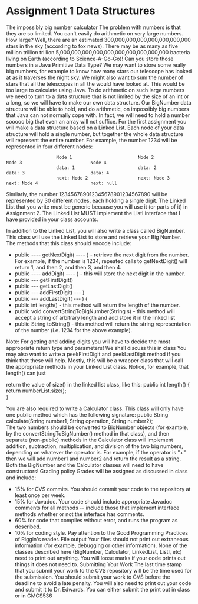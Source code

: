 # Assignment 1 Data StructuresThe impossibly big number calculatorThe problem with numbers is that they are so limited. You can't easily do arithmetic on very large numbers. How large? Well, there are an estimated 300,000,000,000,000,000,000,000 stars in the sky (according to fox news). There may be as many as five million trillion trillion 5,000,000,000,000,000,000,000,000,000,000 bacteria living on Earth (according to Science-A-Go-Go)! Can you store those numbers in a Java Primitive Data Type?We may want to store some really big numbers, for example to know how many stars our telescope has looked at as it traverses the night sky. We might also want to sum the number of stars that all the telescopes in all the would have looked at. This would be too large to calculate using Java.To do arithmetic on such large numbers we need to turn to a data structure that is not limited by the size of an int or a long, so we will have to make our own data structure. Our BigNumber data structure will be able to hold, and do arithmetic, on impossibly big numbers that Java can not normally cope with. In fact, we will need to hold a number sooooo big that even an array will not suffice.For the first assignment you will make a data structure based on a Linked List. Each node of your data structure will hold a single number, but together the whole data structure will represent the entire number. For example, the number 1234 will be represented in four different nodes:                       Node 1                         Node 2                      Node 3                          Node 4                         data: 1                        data: 2                     data: 3                         data: 4                        next: Node 2                   next: Node 3                next: Node 4                    next: null   Similarly, the number 123456789012345678901234567890 will be represented by 30 different nodes, each holding a single digit.The Linked List that you write must be generic because you will use it (or parts of it) in Assignment 2. The Linked List MUST implement the ListI interface that I have provided in your class accounts.In addition to the Linked List, you will also write a class called BigNumber. This class will use the Linked List to store and retrieve your Big Number. The methods that this class should encode include:* public ---- getNextDigit( ---- ) - retrieve the next digit from the number. For example, if the number is 1234, repeated calls to getNextDigit() will return 1, and then 2, and then 3, and then 4.* public ---- addDigit( ---- ) - this will store the next digit in the number.* public  ---  getFirstDigit()* public  ---  getLastDigit()* public  ---  addFirstDigit( --- )* public  ---  addLastDigit( --- ) {* public int length() - this method will return the length of the number.* public void convertStringToBigNumber(String s) - this method will accept a string of arbitrary length and add store it in the linked list* public String toString() - this method will return the string representation of the number (i.e. 1234 for the above example).Note: For getting and adding digits you will have to decide the most appropriate return type and parameters! We shall discuss this in classYou may also want to write a peekFirstDigit and peekLastDigit method if you think that these will help.Mostly, this will be a wrapper class that will call the appropriate methods in your Linked List class. Notice, for example, that length() can just return the value of size() in the linked list class, like this:            public int length() {                   return numberList.size();              } You are also required to write a Calculator class. This class will only have one public method which has the following signature:            public String calculate(String number1, String operation, String number2);  The two numbers should be converted to BigNumber objects (for example, by the convertStringToBigNumber() method in that class), and then separate (non-public) methods in the Calculator class will implement addition, subtraction, multiplication, and division of the two big numbers, depending on whatever the operator is. For example, if the operator is "+" then we will add number1 and number2 and return the result as a string.Both the BigNumber and the Calculator classes will need to have constructors!Grading policyGrades will be assigned as discussed in class and include:* 15% for CVS commits. You should commit your code to the repository at least once per week.* 15% for Javadoc. Your code should include appropriate Javadoc comments for all methods -- include those that implement interface methods whether or not the interface has comments.* 60% for code that compiles without error, and runs the program as described.* 10% for coding style. Pay attention to the Good Programming Practices of Riggin's reader.File outputYour files should not print out extraneous information (for example, debugging or other information). None of the classes described here (BigNumber, Calculator, LinkedList, ListI, etc) need to print out anything. You will loose marks if your code prints out things it does not need to.Submitting Your WorkThe last time stamp that you submit your work to the CVS repository will be the time used for the submission. You should submit your work to CVS before the deadline to avoid a late penalty. You will also need to print out your code and submit it to Dr. Edwards. You can either submit the print out in class or in GMCS536